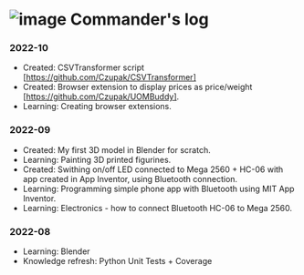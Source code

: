 # ![image](https://user-images.githubusercontent.com/10432092/194757367-92c6da1e-4107-4a3c-a0ca-33cdd5e689bc.png) Commander's log

### 2022-10
- Created: CSVTransformer script [https://github.com/Czupak/CSVTransformer]
- Created: Browser extension to display prices as price/weight [https://github.com/Czupak/UOMBuddy].
- Learning: Creating browser extensions.
### 2022-09
- Created: My first 3D model in Blender for scratch.
- Learning: Painting 3D printed figurines.
- Created: Swithing on/off LED connected to Mega 2560 + HC-06 with app created in App Inventor, using Bluetooth connection.
- Learning: Programming simple phone app with Bluetooth using MIT App Inventor.
- Learning: Electronics - how to connect Bluetooth HC-06 to Mega 2560.
### 2022-08
- Learning: Blender
- Knowledge refresh: Python Unit Tests + Coverage
